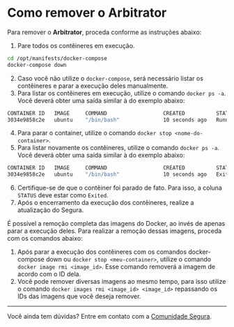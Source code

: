 # Como remover o Arbitrator

Para remover o **Arbitrator**, proceda conforme as instruções abaixo:

1. Pare todos os contêineres em execução.

```bash
cd /opt/manifests/docker-compose
docker-compose down
```

2. Caso você não utilize o `docker-compose`, será necessário listar os contêineres e parar a execução deles manualmente. 
3. Para listar os contêineres em execução, utilize o comando `docker ps -a`. Você deverá obter uma saída similar à do exemplo abaixo:

```bash
CONTAINER ID   IMAGE     COMMAND                  CREATED          STATUS                      PORTS     NAMES
3034e9858c2e   ubuntu    "/bin/bash"              10 seconds ago   Running (0) 7 seconds ago              hungry_goodall
```

4. Para parar o container, utilize o comando `docker stop <nome-do-container>`.
5. Para listar novamente os contêineres, utilize o comando `docker ps -a`. Você deverá obter uma saída similar à do exemplo abaixo:

```bash
CONTAINER ID   IMAGE     COMMAND                  CREATED          STATUS                      PORTS     NAMES
3034e9858c2e   ubuntu    "/bin/bash"              10 seconds ago   Exited (0) 7 seconds ago              hungry_goodall
```

6. Certifique-se de que o contêiner foi parado de fato. Para isso, a coluna `STATUS` deve estar como `Exited`.
7. Após o encerramento da execução dos contêineres, realize a atualização do Segura.

É possível a remoção completa das imagens do Docker, ao invés de apenas parar a execução deles. Para realizar a remoção dessas imagens, proceda com os comandos abaixo:

1. Após parar a execução dos contêineres com os comandos docker-compose down ou `docker stop <meu-container>`, utilize o comando `docker image rmi <image_id>`. Esse comando removerá a imagem de acordo com o ID dela.
2. Você pode remover diversas imagens ao mesmo tempo, para isso utilize o comando `docker images rmi <image_id> <image_id>` repassando os IDs das imagens que você deseja remover.

***

Você ainda tem dúvidas? Entre em contato com a [Comunidade Segura](https://community.senhasegura.io/).